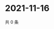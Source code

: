# 2021-11-16

共 0 条

<!-- BEGIN WEIBO -->
<!-- 最后更新时间 Tue Nov 16 2021 22:10:53 GMT+0800 (China Standard Time) -->

<!-- END WEIBO -->
